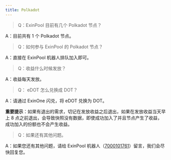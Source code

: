 ```yaml
---
title: Polkadot
---
```



> Q：ExinPool 目前有几个 Polkadot 节点？

A：目前共有 1 个 Polkadot 节点。

> Q：如何参与 ExinPool 的 Polkadot 节点？

A：直接在 ExinPool 机器人排队加入即可。

> Q：收益什么时候发放？

A：收益每天发放。

> Q： eDOT 怎么兑换成 DOT？

A：请通过 ExinOne 闪兑，将 eDOT 兑换为 DOT。

**重要提示**：如果有退出的需求，切记在发放收益之后退出，如果在发放收益当天早上 8 点之前退出，会导致快照没有数据，即使成功加入了并且节点产生了收益，成功加入的份额也不会产生收益。

> Q：如果还有其他问题。

A：如果您还有其他问题，请给 ExinPool 机器人（[7000101761](https://mixin.one/codes/791f20db-51ce-4af2-918b-7496864ab833)）留言，我们会尽快回复您。